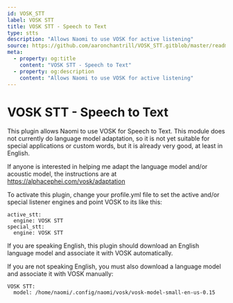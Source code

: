 ```yaml
---
id: VOSK_STT
label: VOSK STT
title: VOSK STT - Speech to Text
type: stts
description: "Allows Naomi to use VOSK for active listening"
source: https://github.com/aaronchantrill/VOSK_STT.gitblob/master/readme.md
meta:
  - property: og:title
    content: "VOSK STT - Speech to Text"
  - property: og:description
    content: "Allows Naomi to use VOSK for active listening"
---
```


# VOSK STT - Speech to Text

This plugin allows Naomi to use VOSK for Speech to Text. This module does not
currently do language model adaptation, so it is not yet suitable for special
applications or custom words, but it is already very good, at least in English.

If anyone is interested in helping me adapt the language model and/or acoustic
model, the instructions are at https://alphacephei.com/vosk/adaptation

To activate this plugin, change your profile.yml file to set the active and/or
special listener engines and point VOSK to its like this:

```
active_stt:
  engine: VOSK STT
special_stt:
  engine: VOSK STT
```

If you are speaking English, this plugin should download an English language
model and associate it with VOSK automatically.

If you are not speaking English, you must also download a language model and
associate it with VOSK manually:
```
VOSK STT:
  model: /home/naomi/.config/naomi/vosk/vosk-model-small-en-us-0.15
```
<EditPageLink/>
